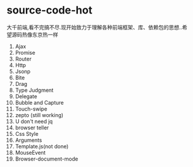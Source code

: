 # source-code-hot
大千前端,看不完搞不尽.现开始致力于理解各种前端框架、库、依赖包的思想..希望源码热像东京热一样

1. Ajax
2. Promise
3. Router
4. Http
5. Jsonp
6. Bite
7. Drag
8. Type Judgment
9. Delegate
10. Bubble and Capture
11. Touch-swipe
12. zepto (still working)
13. U don't need jq
14. browser teller
15. Css Style
16. Arguments
17. Template.js(not done)
18. MouseEvent
19. Browser-document-mode